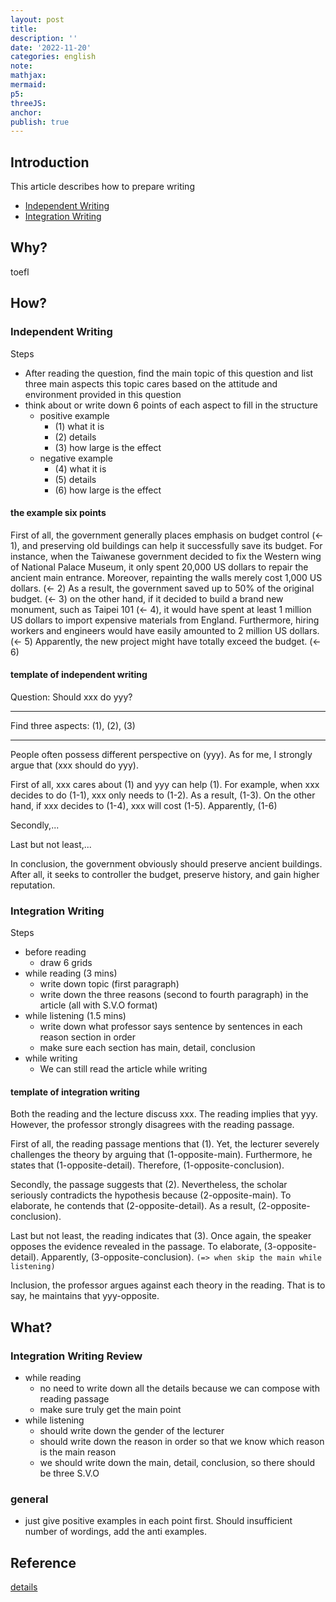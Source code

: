 ```yaml
---
layout: post
title:
description: ''
date: '2022-11-20'
categories: english
note:
mathjax:
mermaid:
p5:
threeJS:
anchor:
publish: true
---
```


## Introduction

This article describes how to prepare writing

* [Independent Writing](#independent-writing)
* [Integration Writing](#integration-writing)

## Why?

toefl

## How?

### Independent Writing

Steps

* After reading the question, find the main topic of this question and list three main aspects this topic cares based on the attitude and environment provided in this question
* think about or write down 6 points of each aspect to fill in the structure
  * positive example
    * (1) what it is
    * (2) details
    * (3) how large is the effect
  * negative example
    * (4) what it is
    * (5) details
    * (6) how large is the effect

#### the example six points

First of all, the government generally places emphasis on budget control (<- 1), and preserving old buildings can help it successfully save its budget. For instance, when the Taiwanese government decided to fix the Western wing of National Palace Museum, it only spent 20,000 US dollars to repair the ancient main entrance. Moreover, repainting the walls merely cost 1,000 US dollars. (<- 2) As a result, the government saved up to 50% of the original budget. (<- 3) on the other hand, if it decided to build a brand new monument, such as Taipei 101 (<- 4), it would have spent at least 1 million US dollars to import expensive materials from England. Furthermore, hiring workers and engineers would have easily amounted to 2 million US dollars. (<- 5) Apparently, the new project might have totally exceed the budget. (<- 6)

#### template of independent writing

Question: Should xxx do yyy?

---

Find three aspects: (1), (2), (3)

---

People often possess different perspective on (yyy). As for me, I strongly argue that (xxx should do yyy).

First of all, xxx cares about (1) and yyy can help (1). For example, when xxx decides to do (1-1), xxx only needs to (1-2). As a result, (1-3). On the other hand, if xxx decides to (1-4), xxx will cost (1-5). Apparently, (1-6)

Secondly,...

Last but not least,...

In conclusion, the government obviously should preserve ancient buildings. After all, it seeks to controller the budget, preserve history, and gain higher reputation.

### Integration Writing

Steps

* before reading
  * draw 6 grids
* while reading (3 mins)
  * write down topic (first paragraph)
  * write down the three reasons (second to fourth paragraph) in the article (all with S.V.O format)
* while listening (1.5 mins)
  * write down what professor says sentence by sentences in each reason section in order
  * make sure each section has main, detail, conclusion
* while writing
  * We can still read the article while writing

#### template of integration writing

Both the reading and the lecture discuss xxx. The reading implies that yyy. However, the professor strongly disagrees with the reading passage.

First of all, the reading passage mentions that (1). Yet, the lecturer severely challenges the theory by arguing that (1-opposite-main). Furthermore, he states that (1-opposite-detail). Therefore, (1-opposite-conclusion).

Secondly, the passage suggests that (2). Nevertheless, the scholar seriously contradicts the hypothesis because (2-opposite-main). To elaborate, he contends that (2-opposite-detail). As a result, (2-opposite-conclusion).

Last but not least, the reading indicates that (3). Once again, the speaker opposes the evidence revealed in the passage. To elaborate, (3-opposite-detail). Apparently, (3-opposite-conclusion). `(=> when skip the main while listening)`

Inclusion, the professor argues against each theory in the reading. That is to say, he maintains that yyy-opposite.

## What?

### Integration Writing Review

* while reading
  * no need to write down all the details because we can compose with reading passage
  * make sure truly get the main point
* while listening
  * should write down the gender of the lecturer
  * should write down the reason in order so that we know which reason is the main reason
  * we should write down the main, detail, conclusion, so there should be three S.V.O

### general

* just give positive examples in each point first. Should insufficient number of wordings, add the anti examples.

## Reference

[details](https://toeflv3.kmf.com/writing/tpolist)
